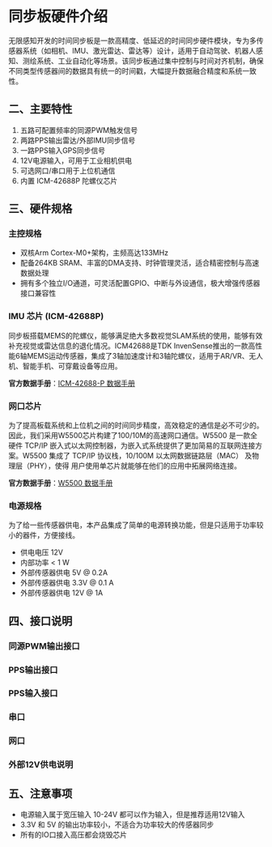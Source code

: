 # 同步板硬件介绍

无限感知开发的时间同步板是一款高精度、低延迟的时间同步硬件模块，专为多传感器系统（如相机、IMU、激光雷达、雷达等）设计，适用于自动驾驶、机器人感知、测绘系统、工业自动化等场景。该同步板通过集中控制与时间对齐机制，确保不同类型传感器间的数据具有统一的时间戳，大幅提升数据融合精度和系统一致性。

## 二、主要特性

1. 五路可配置频率的同源PWM触发信号
2. 两路PPS输出雷达/外部IMU同步信号
3. 一路PPS输入GPS同步信号
4. 12V电源输入，可用于工业相机供电
5. 可选网口/串口用于上位机通信
6. 内置 ICM-42688P 陀螺仪芯片

## 三、硬件规格

### 主控规格

- 双核Arm Cortex-M0+架构，主频高达133MHz
- 配备264KB SRAM、丰富的DMA支持、时钟管理灵活，适合精密控制与高速数据处理
- 拥有多个独立I/O通道，可灵活配置GPIO、中断与外设通信，极大增强传感器接口兼容性

### IMU 芯片 (ICM-42688P)

同步板搭载MEMS的陀螺仪，能够满足绝大多数视觉SLAM系统的使用，能够有效补充视觉或雷达信息的退化情况。ICM42688是TDK InvenSense推出的一款高性能6轴MEMS运动传感器，集成了3轴加速度计和3轴陀螺仪，适用于AR/VR、无人机、智能手机、可穿戴设备等应用。

**​官方数据手册**：[ICM-42688-P 数据手册](https://item.szlcsc.com/datasheet/ICM-42688-P/1941231.html?spm=sc.gb.xds.a&lcsc_vid=T1BWUFxVE1RYVlYDFVgIBFBfEVQKVlEERFFdVlNWRVgxVlNSRVRaVFdRRldZVTsOAxUeFF5JWBYZEEoVDQ0NFAdIFA4DSA%3D%3D)

### 网口芯片

为了提高板载系统和上位机之间的时间同步精度，高效稳定的通信是必不可少的。因此，我们采用W5500芯片构建了100/10M的高速网口通信。W5500 是一款全硬件 TCP/IP 嵌入式以太网控制器，为嵌入式系统提供了更加简易的互联网连接方 案。W5500 集成了 TCP/IP 协议栈，10/100M 以太网数据链路层（MAC） 及物理层（PHY），使得 用户使用单芯片就能够在他们的应用中拓展网络连接。

**​官方数据手册**：[W5500 数据手册](https://atta.szlcsc.com/upload/public/pdf/source/20230714/E10C32B058E0BA54FCE1C1556BE10C07.pdf)

### 电源规格

为了给一些传感器供电，本产品集成了简单的电源转换功能，但是只适用于功率较小的器件，方便接线。

- 供电电压 12V
- 内部功率 < 1 W
- 外部传感器供电 5V @ 0.2A 
- 外部传感器供电 3.3V @ 0.1 A
- 外部传感器供电 12V @ 1A

## 四、接口说明

### 同源PWM输出接口


### PPS输出接口

### PPS输入接口


### 串口

### 网口

### 外部12V供电说明

## 五、注意事项

- 电源输入属于宽压输入 10-24V 都可以作为输入，但是推荐适用12V输入
- 3.3V 和 5V 的输出功率较小，不适合为功率较大的传感器同步
- 所有的IO口接入高压都会烧毁芯片

